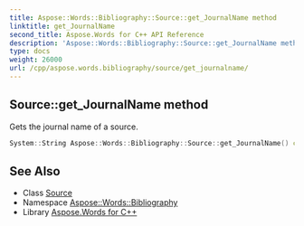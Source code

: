 ```yaml
---
title: Aspose::Words::Bibliography::Source::get_JournalName method
linktitle: get_JournalName
second_title: Aspose.Words for C++ API Reference
description: 'Aspose::Words::Bibliography::Source::get_JournalName method. Gets the journal name of a source in C++.'
type: docs
weight: 26000
url: /cpp/aspose.words.bibliography/source/get_journalname/
---
```

## Source::get_JournalName method


Gets the journal name of a source.

```cpp
System::String Aspose::Words::Bibliography::Source::get_JournalName() const
```

## See Also

* Class [Source](../)
* Namespace [Aspose::Words::Bibliography](../../)
* Library [Aspose.Words for C++](../../../)
